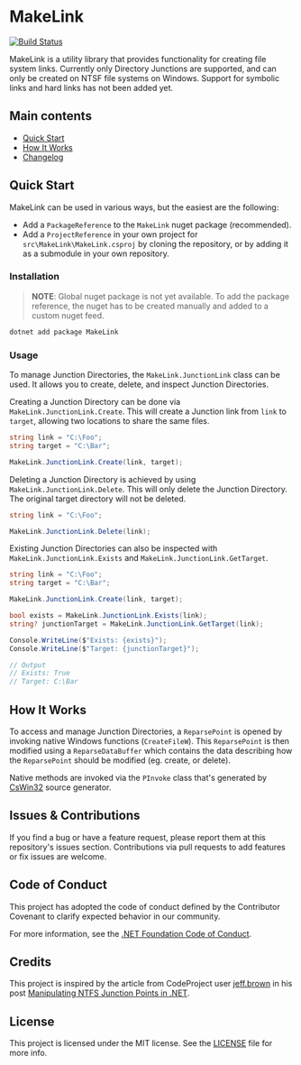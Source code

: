 # MakeLink

[![Build Status](https://dev.azure.com/michaelbosschert/MakeLink/_apis/build/status/Michron.MakeLink?branchName=main)](https://dev.azure.com/michaelbosschert/MakeLink/_build/latest?definitionId=2&branchName=main)

MakeLink is a utility library that provides functionality for creating file system links. Currently only Directory Junctions are supported, and can only be created on NTSF file systems on Windows. Support for symbolic links and hard links has not been added yet.

## Main contents

* [Quick Start](#quick-start)
* [How It Works](#how-it-works)
* [Changelog](Changelog.md)

## Quick Start

MakeLink can be used in various ways, but the easiest are the following:

* Add a `PackageReference` to the `MakeLink` nuget package (recommended).
* Add a `ProjectReference` in your own project for `src\MakeLink\MakeLink.csproj` by cloning the repository, or by adding it as a submodule in your own repository.

### Installation

> **NOTE**: Global nuget package is not yet available. To add the package reference, the nuget has to be created manually and added to a custom nuget feed.

```bash
dotnet add package MakeLink
```

### Usage

To manage Junction Directories, the `MakeLink.JunctionLink` class can be used. It allows you to create, delete, and inspect Junction Directories.

Creating a Junction Directory can be done via `MakeLink.JunctionLink.Create`. This will create a Junction link from `link` to `target`, allowing two locations to share the same files.

```cs
string link = "C:\Foo";
string target = "C:\Bar";

MakeLink.JunctionLink.Create(link, target);
```

Deleting a Junction Directory is achieved by using `MakeLink.JunctionLink.Delete`. This will only delete the Junction Directory. The original target directory will not be deleted.

```cs
string link = "C:\Foo";

MakeLink.JunctionLink.Delete(link);
```

Existing Junction Directories can also be inspected with `MakeLink.JunctionLink.Exists` and `MakeLink.JunctionLink.GetTarget`.

```cs
string link = "C:\Foo";
string target = "C:\Bar";

MakeLink.JunctionLink.Create(link, target);

bool exists = MakeLink.JunctionLink.Exists(link);
string? junctionTarget = MakeLink.JunctionLink.GetTarget(link);

Console.WriteLine($"Exists: {exists}");
Console.WriteLine($"Target: {junctionTarget}");

// Output
// Exists: True
// Target: C:\Bar
```

## How It Works

To access and manage Junction Directories, a `ReparsePoint` is opened by invoking native Windows functions (`CreateFileW`). This `ReparsePoint` is then modified using a `ReparseDataBuffer` which contains the data describing how the `ReparsePoint` should be modified (eg. create, or delete).

Native methods are invoked via the `PInvoke` class that's generated by [CsWin32](https://github.com/microsoft/CsWin32) source generator.

## Issues & Contributions

If you find a bug or have a feature request, please report them at this repository's issues section. Contributions via pull requests to add features or fix issues are welcome.

## Code of Conduct

This project has adopted the code of conduct defined by the Contributor Covenant
to clarify expected behavior in our community.

For more information, see the [.NET Foundation Code of Conduct](https://dotnetfoundation.org/code-of-conduct).

## Credits

This project is inspired by the article from CodeProject user [jeff.brown](https://www.codeproject.com/script/Membership/View.aspx?mid=1994253) in his post [Manipulating NTFS Junction Points in .NET](https://www.codeproject.com/Articles/15633/Manipulating-NTFS-Junction-Points-in-NET).

## License

This project is licensed under the MIT license. See the [LICENSE](LICENSE) file for more info.
